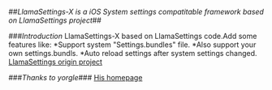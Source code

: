##*LlamaSettings-X is a iOS System settings compatitable framework based on LlamaSettings project*##


###*Introduction*
LlamaSettings-X based on LlamaSettings code.Add some features like:
  *Support system "Settings.bundles" file.
  *Also support your own settings.bundls.
  *Auto reload settings after system settings changed.
[LlamaSettings origin project](https://code.google.com/p/llamasettings/)


###*Thanks to yorgle*###
[His homepage](http://umlautllama.com/)
